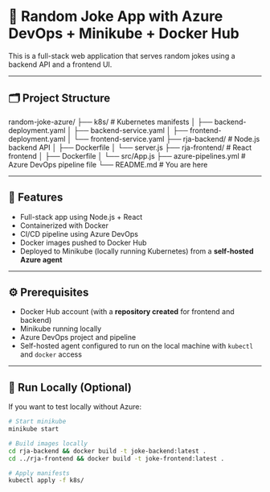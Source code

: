 # 🤣 Random Joke App with Azure DevOps + Minikube + Docker Hub

This is a full-stack web application that serves random jokes using a backend API and a frontend UI.

---

## 🗂️ Project Structure

random-joke-azure/
├── k8s/ # Kubernetes manifests
│ ├── backend-deployment.yaml
│ ├── backend-service.yaml
│ ├── frontend-deployment.yaml
│ └── frontend-service.yaml
├── rja-backend/ # Node.js backend API
│ ├── Dockerfile
│ └── server.js
├── rja-frontend/ # React frontend
│ ├── Dockerfile
│ └── src/App.js
├── azure-pipelines.yml # Azure DevOps pipeline file
└── README.md # You are here


---

## 🚀 Features

- Full-stack app using Node.js + React
- Containerized with Docker
- CI/CD pipeline using Azure DevOps
- Docker images pushed to Docker Hub
- Deployed to Minikube (locally running Kubernetes) from a **self-hosted Azure agent**

---

## ⚙️ Prerequisites

- Docker Hub account (with a **repository created** for frontend and backend)
- Minikube running locally
- Azure DevOps project and pipeline
- Self-hosted agent configured to run on the local machine with `kubectl` and `docker` access

---

## 🧪 Run Locally (Optional)

If you want to test locally without Azure:

```bash
# Start minikube
minikube start

# Build images locally
cd rja-backend && docker build -t joke-backend:latest .
cd ../rja-frontend && docker build -t joke-frontend:latest .

# Apply manifests
kubectl apply -f k8s/



